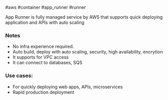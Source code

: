 #aws #container #app_runner #runner

App Runner is fully managed service by AWS that supports quick deploying application and APIs with auto scaling

### Notes
- No infra experience required.
- Auto build, deploy with auto scaling, security, high availability, encrytion
- It supports for VPC access
- It can connect to databases, SQS

### Use cases:
- For quickly deploying web apps, APIs, microservices
- Rapid production deployment